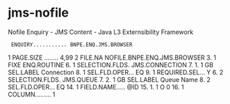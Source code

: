# jms-nofile

Nofile Enquiry - JMS Content - Java L3 Externsibility Framework 


     ENQUIRY........... BNPE.ENQ.JMS.BROWSER
   1 PAGE.SIZE ........ 4,99
   2 FILE.NA NOFILE.BNPE.ENQ.JMS.BROWSER
   3. 1 FIXE ENQ.ROUTINE
   6. 1 SELECTION.FLDS. JMS.CONNECTION
   7. 1. 1 GB SEL.LABEL Connection
   8. 1 SEL.FLD.OPER... EQ
   9. 1 REQUIRED.SEL... Y
   6. 2 SELECTION.FLDS. JMS.QUEUE
   7. 2. 1 GB SEL.LABEL Queue Name
   8. 2 SEL.FLD.OPER... EQ
  14. 1 FIELD.NAME..... @ID
  15. 1. 1 O 0
  16. 1 COLUMN......... 1


